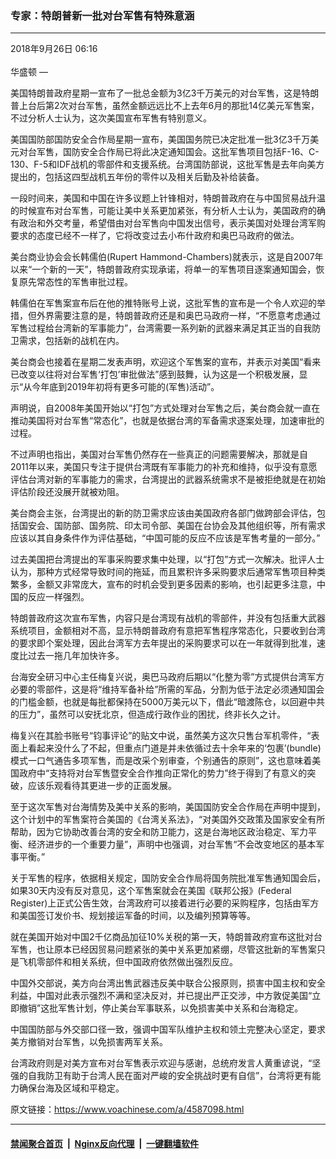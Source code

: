 ### 专家：特朗普新一批对台军售有特殊意涵
------------------------

<div class="published">
 <span class="date" title="中国时间">
  <time datetime="2018-09-26T06:16:53+08:00">
   2018年9月26日 06:16
  </time>
 </span>
</div>
<br/>
<div class="wsw">
 <span class="dateline">
  华盛顿 —
 </span>
 <p>
  美国特朗普政府星期一宣布了一批总金额为3亿3千万美元的对台军售，这是特朗普上台后第2次对台军售，虽然金额远远比不上去年6月的那批14亿美元军售案，不过分析人士认为，这次美国宣布军售有特别意义。
 </p>
 <p>
  美国国防部国防安全合作局星期一宣布，美国国务院已决定批准一批3亿3千万美元对台军售，国防安全合作局已将此决定通知国会。这批军售项目包括F-16、C-130、F-5和IDF战机的零部件和支援系统。台湾国防部说，这批军售是去年向美方提出的，包括这四型战机五年份的零件以及相关后勤及补给装备。
 </p>
 <p>
  一段时间来，美国和中国在许多议题上针锋相对，特朗普政府在与中国贸易战升温的时候宣布对台军售，可能让美中关系更加紧张，有分析人士认为，美国政府的确有政治和外交考量，希望借由对台军售向中国发出信号，表示美国对处理台湾军购要求的态度已经不一样了，它将改变过去小布什政府和奥巴马政府的做法。
 </p>
 <p>
  美台商业协会会长韩儒伯(Rupert Hammond-Chambers)就表示，这是自2007年以来“一个新的一天”，特朗普政府实现承诺，将单一的军售项目逐案通知国会，恢复原先常态性的军售审批过程。
 </p>
 <p>
  韩儒伯在军售案宣布后在他的推特账号上说，这批军售的宣布是一个令人欢迎的举措，但外界需要注意的是，特朗普政府还是和奥巴马政府一样，“不愿意考虑通过军售过程给台湾新的军事能力”，台湾需要一系列新的武器来满足其正当的自我防卫需求，包括新的战机在内。
 </p>
 <p>
  美台商会也接着在星期二发表声明，欢迎这个军售案的宣布，并表示对美国“看来已改变以往将对台军售‘打包’审批做法”感到鼓舞，认为这是一个积极发展，显示“从今年底到2019年初将有更多可能的(军售)活动”。
 </p>
 <p>
  声明说，自2008年美国开始以“打包”方式处理对台军售之后，美台商会就一直在推动美国将对台军售“常态化”，也就是依据台湾的军备需求逐案处理，加速审批的过程。
 </p>
 <p>
  不过声明也指出，美国对台军售仍然存在一些真正的问题需要解决，那就是自2011年以来，美国只专注于提供台湾既有军事能力的补充和维持，似乎没有意愿评估台湾对新的军事能力的需求，台湾提出的武器系统需求不是被拒绝就是在初始评估阶段还没展开就被劝阻。
 </p>
 <p>
  美台商会主张，台湾提出的新的防卫需求应该由美国政府各部门做跨部会评估，包括国安会、国防部、国务院、印太司令部、美国在台协会及其他组织等，所有需求应该以其自身条件作为评估基础，“中国可能的反应不应该是军售考量的一部分。”
 </p>
 <p>
  过去美国把台湾提出的军事采购要求集中处理，以“打包”方式一次解决。批评人士认为，那种方式经常导致时间的拖延，而且累积许多采购要求后通常军售项目种类繁多，金额又非常庞大，宣布的时机会受到更多因素的影响，也引起更多注意，中国的反应一样强烈。
 </p>
 <p>
  特朗普政府这次宣布军售，内容只是台湾现有战机的零部件，并没有包括重大武器系统项目，金额相对不高，显示特朗普政府有意把军售程序常态化，只要收到台湾的要求即个案处理，因此台湾军方去年提出的采购要求可以在一年就得到批准，速度比过去一拖几年加快许多。
 </p>
 <p>
  台海安全研习中心主任梅复兴说，奥巴马政府后期以“化整为零”方式提供台湾军方必要的零部件，这是将“维持军备补给”所需的军品，分割为低于法定必须通知国会的门槛金额，也就是每批都保持在5000万美元以下，借此“暗渡陈仓，以回避中共的压力”，虽然可以安抚北京，但造成行政作业的困扰，终非长久之计。
 </p>
 <p>
  梅复兴在其脸书账号“钧事评论”的贴文中说，虽然美方这次只售台军机零件，“表面上看起来没什么了不起，但重点门道是并未依循过去十余年来的‘包裹’(bundle)模式一口气通告多项军售，而是改采个别审查，个别通告的原则”，这也意味着美国政府中“支持将对台军售暨安全合作推向正常化的势力”终于得到了有意义的突破，应该乐观看待其更进一步的正面发展。
 </p>
 <p>
  至于这次军售对台海情势及美中关系的影响，美国国防安全合作局在声明中提到，这个计划中的军售案符合美国的《台湾关系法》，“对美国外交政策及国家安全有所帮助，因为它协助改善台湾的安全和防卫能力，这是台海地区政治稳定、军力平衡、经济进步的一个重要力量”，声明中也强调，对台军售“不会改变地区的基本军事平衡。”
 </p>
 <p>
  关于军售的程序，依据相关规定，国防安全合作局将国务院批准军售通知国会后，如果30天内没有反对意见，这个军售案就会在美国《联邦公报》(Federal Register)上正式公告生效，台湾政府可以接着进行必要的采购程序，包括由军方和美国签订发价书、规划接运军备的时间，以及编列预算等等。
 </p>
 <p>
  就在美国开始对中国2千亿商品加征10%关税的第一天，特朗普政府宣布这批对台军售，也让原本已经因贸易问题紧张的美中关系更加紧绷，尽管这批新的军售案只是飞机零部件和相关系统，但中国政府依然做出强烈反应。
 </p>
 <p>
  中国外交部说，美方向台湾出售武器违反美中联合公报原则，损害中国主权和安全利益，中国对此表示强烈不满和坚决反对，并已提出严正交涉，中方敦促美国“立即撤销”这批军售计划，停止美台军事联系，以免损害美中关系和台海稳定。
 </p>
 <p>
  中国国防部与外交部口径一致，强调中国军队维护主权和领土完整决心坚定，要求美方撤销对台军售，以免损害两军关系。
 </p>
 <p>
  台湾政府则是对美方宣布对台军售表示欢迎与感谢，总统府发言人黄重谚说，“坚强的自我防卫有助于台湾人民在面对严峻的安全挑战时更有自信”，台湾将更有能力确保台海及区域和平稳定。
 </p>
</div>

原文链接：https://www.voachinese.com/a/4587098.html


------------------------
#### [禁闻聚合首页](https://github.com/gfw-breaker/banned-news/blob/master/README.md) &nbsp;|&nbsp; [Nginx反向代理](https://github.com/gfw-breaker/open-proxy/blob/master/README.md) &nbsp;|&nbsp;  [一键翻墙软件](https://github.com/gfw-breaker/nogfw/blob/master/README.md)